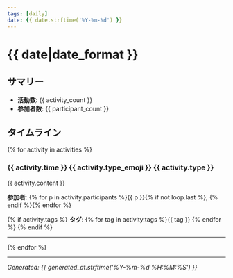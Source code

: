 ```yaml
---
tags: [daily]
date: {{ date.strftime('%Y-%m-%d') }}
---
```


# {{ date|date_format }}

## サマリー

- **活動数**: {{ activity_count }}
- **参加者数**: {{ participant_count }}

## タイムライン

{% for activity in activities %}
### {{ activity.time }} {{ activity.type_emoji }} {{ activity.type }}

{{ activity.content }}

**参加者**: {% for p in activity.participants %}{{ p }}{% if not loop.last %}, {% endif %}{% endfor %}

{% if activity.tags %}
**タグ**: {% for tag in activity.tags %}{{ tag }} {% endfor %}
{% endif %}

---
{% endfor %}

---
*Generated: {{ generated_at.strftime('%Y-%m-%d %H:%M:%S') }}*
